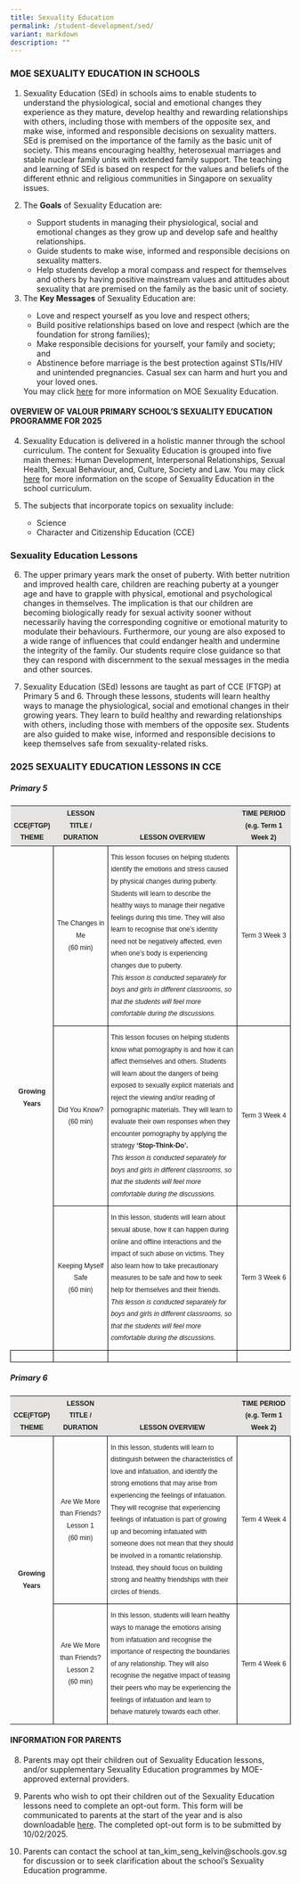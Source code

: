 ```yaml
---
title: Sexuality Education
permalink: /student-development/sed/
variant: markdown
description: ""
---
```

### MOE SEXUALITY EDUCATION IN SCHOOLS

<ol>
	<li>Sexuality Education (SEd) in schools aims to enable students to understand the physiological, social and emotional changes they experience as they mature, develop healthy and rewarding relationships with others, including those with members of the opposite sex, and make wise, informed and responsible decisions on sexuality matters. SEd is premised on the importance of the family as the basic unit of society. This means encouraging healthy, heterosexual marriages and stable nuclear family units with extended family support. The teaching and learning of SEd is based on respect for the values and beliefs of the different ethnic and religious communities in Singapore on sexuality issues.</li>
<p>
	</p><li>The <b>Goals</b> of Sexuality Education are:</li>
	<ul>
		<li>Support students in managing their physiological, social and emotional changes as they grow up and develop safe and healthy relationships.</li>
		<li>Guide students to make wise, informed and responsible decisions on sexuality matters.</li>
		<li>Help students develop a moral compass and respect for themselves and others by having positive mainstream values and attitudes about sexuality that are premised on the family as the basic unit of society.</li>
	</ul>
	<li>The <b>Key Messages</b> of Sexuality Education are:</li>
	<ul>
		<li>Love and respect yourself as you love and respect others;</li>
		<li>Build positive relationships based on love and respect (which are the foundation for strong families);</li>
		<li>Make responsible decisions for yourself, your family and society; and</li>
		<li>Abstinence before marriage is the best protection against STIs/HIV and unintended pregnancies. Casual sex can harm and hurt you and your loved ones.</li>
	</ul>
	You may click <a target="_blank" href="https://go.gov.sg/moe-sexuality-education">here</a> for more information on MOE Sexuality Education. 
 </ol>
 
#### OVERVIEW OF VALOUR PRIMARY SCHOOL’S SEXUALITY EDUCATION PROGRAMME FOR 2025
<ol start="4&quot;">
<li>Sexuality Education is delivered in a holistic manner through the school curriculum. The content for Sexuality Education is grouped into five main themes: Human Development, Interpersonal Relationships, Sexual Health, Sexual Behaviour, and, Culture, Society and Law. You may click <a target="_blank" href="https://go.gov.sg/moe-sexuality-education-scope">here</a>  for more information on the scope of Sexuality Education in the school curriculum.</li>
<p>
</p>
		<li>The subjects that incorporate topics on sexuality include:</li>
	<ul>
		<li>Science</li> 
		<li>Character and Citizenship Education (CCE)</li>
	</ul>
</ol>
						
### Sexuality Education Lessons
<ol start="6">
<li>The upper primary years mark the onset of puberty. With better nutrition and improved health care, children are reaching puberty at a younger age and have to grapple with physical, emotional and psychological changes in themselves. The implication is that our children are becoming biologically ready for sexual activity sooner without necessarily having the corresponding cognitive or emotional maturity to modulate their behaviours. Furthermore, our young are also exposed to a wide range of influences that could endanger health and undermine the integrity of the family. Our students require close guidance so that they can respond with discernment to the sexual messages in the media and other sources.</li>
<p>
</p><li>Sexuality Education (SEd) lessons are taught as part of CCE (FTGP) at Primary 5 and 6. Through these lessons, students will learn healthy ways to manage the physiological, social and emotional changes in their growing years. They learn to build healthy and rewarding relationships with others, including those with members of the opposite sex. Students are also guided to make wise, informed and responsible decisions to keep themselves safe from sexuality-related risks.</li>
<p>
</p></ol>
	
### 2025 SEXUALITY EDUCATION LESSONS IN CCE
##### Primary 5
<style type="text/css">
.tg  {border-collapse:collapse;border-spacing:0;}
.tg td{border-color:black;border-style:solid;border-width:1px;font-family:Arial, sans-serif;font-size:12px;
  overflow:hidden;padding:10px 5px;word-break:normal;}
.tg .th{
	font-family:Arial, sans-serif;
	font-size:12px;
	line-height: 1.8;
	text-align:Center;
	vertical-align:middle;
					}
	.tg .body-ca{
	font-family:Arial, sans-serif;
	font-size:12px;
	line-height: 1.8;
	text-align:Center;
	vertical-align:middle;
	}
		.tg .body-la{
	font-family:Arial, sans-serif;
	font-size:12px;
	line-height: 1.8;
	text-align:left;
	vertical-align:top;
	}
	.tg .toph{
	font-family:Arial, sans-serif;
	font-size:12px;
	line-height: 1.8;
	background-color:#E5E4E2;
	text-align:Center;
	vertical-align:bottom;
	}
</style>
<table class="tg">
		<tbody><tr>
			<th width="10%" class="toph">CCE(FTGP) THEME</th>
			<th width="20%" class="toph">LESSON TITLE / DURATION</th>
			<th width="50%" class="toph">LESSON OVERVIEW</th>
			<th width="20%" class="toph">TIME PERIOD<br>(e.g. Term 1 Week 2)
</th>
	</tr>
	<tr>
		<th rowspan="4" class="th">Growing Years</th>
		<td class="body-ca">The Changes in Me<br>(60 min)</td>
		<td class="body-la">
This lesson focuses on helping students identify the emotions and stress caused by physical changes during puberty. Students will learn to describe the healthy ways to manage their negative feelings during this time. They will also learn to recognise that one’s identity need not be negatively affected, even when one’s body is experiencing changes due to puberty.<br>
<i>This lesson is conducted separately for boys and girls in different classrooms, so that the students will feel more comfortable during the discussions.</i>
		</td>
		<td class="body-ca">Term 3 Week 3</td>
	</tr>
		<tr>
		<td class="body-ca">Did You Know?<br>(60 min)</td>
		<td class="body-la">
This lesson focuses on helping students know what pornography is and how it can affect themselves and others. Students will learn about the dangers of being exposed to sexually explicit materials and reject the viewing and/or reading of pornographic materials. They will learn to evaluate their own responses when they encounter pornography by applying the strategy <b>‘Stop-Think-Do’.</b><br>
<i>This lesson is conducted separately for boys and girls in different classrooms, so that the students will feel more comfortable during the discussions.</i>
		</td>
			<td class="body-ca">Term 3 Week 4</td>
	</tr><tr>
			</tr><tr>
		<td class="body-ca">Keeping Myself Safe<br>(60 min)</td>
		<td class="body-la">
In this lesson, students will learn about sexual abuse, how it can happen during online and offline interactions and the impact of such abuse on victims. They also learn how to take precautionary measures to be safe and how to seek help for themselves and their friends.<br>
<i>This lesson is conducted separately for boys and girls in different classrooms, so that the students will feel more comfortable during the discussions.</i>
		</td>
			<td class="body-ca">Term 3 Week 6</td>
	</tr><tr>
		<td></td>
		<td></td>
		<td></td>
</tr>
</tbody>
</table>
<p></p>

##### Primary 6
<style type="text/css">
.tg  {border-collapse:collapse;border-spacing:0;}
.tg td{border-color:black;border-style:solid;border-width:1px;font-family:Arial, sans-serif;font-size:12px;
  overflow:hidden;padding:10px 5px;word-break:normal;}
.tg .th{
	font-family:Arial, sans-serif;
	font-size:12px;
	line-height: 1.8;
	text-align:Center;
	vertical-align:middle;
					}
	.tg .body-ca{
	font-family:Arial, sans-serif;
	font-size:12px;
	line-height: 1.8;
	text-align:Center;
	vertical-align:middle;
	}
		.tg .body-la{
	font-family:Arial, sans-serif;
	font-size:12px;
	line-height: 1.8;
	text-align:left;
	vertical-align:top;
	}
	.tg .toph{
	font-family:Arial, sans-serif;
	font-size:12px;
	line-height: 1.8;
	background-color:#E5E4E2;
	text-align:Center;
	vertical-align:bottom;
	}
</style>
<table class="tg">
		<tbody><tr>
			<th width="10%" class="toph">CCE(FTGP) THEME</th>
			<th width="20%" class="toph">LESSON TITLE / DURATION</th>
			<th width="50%" class="toph">LESSON OVERVIEW</th>
			<th width="20%" class="toph">TIME PERIOD<br>(e.g. Term 1 Week 2)
</th>
	</tr>
	<tr>
		<th rowspan="3" class="th">Growing Years</th>
		<td class="body-ca">Are We More than Friends?<br>Lesson 1<br>(60 min)</td>
		<td class="body-la">
In this lesson, students will learn to distinguish between the characteristics of love and infatuation, and identify the strong emotions that may arise from experiencing the feelings of infatuation. They will recognise that experiencing feelings of infatuation is part of growing up and becoming infatuated with someone does not mean that they should be involved in a romantic relationship. Instead, they should focus on building strong and healthy friendships with their circles of friends.
		</td>
		<td class="body-ca">Term 4 Week 4</td>
	</tr>
		<tr>
		<td class="body-ca">Are We More than Friends?<br>Lesson 2<br>(60 min)</td>
		<td class="body-la">
In this lesson, students will learn healthy ways to manage the emotions arising from infatuation and recognise the importance of respecting the boundaries of any relationship. They will also recognise the negative impact of teasing their peers who may be experiencing the feelings of infatuation and learn to behave maturely towards each other.
		</td>
			<td class="body-ca">Term 4 Week 6</td>
	</tr>
	<tr>
	</tr>
</tbody>
</table>
<p></p>
												 
#### INFORMATION FOR PARENTS

<ol start="8">
<li>Parents may opt their children out of Sexuality Education lessons, and/or supplementary Sexuality Education programmes by MOE-approved external providers.</li>
<p>
</p><li>Parents who wish to opt their children out of the Sexuality Education lessons need to complete an opt-out form. This form will be communicated  to parents at the start of the year and is also downloadable <a target="_blank" href="/files/SEd/sed_parents_opt_out_form_valour_primary_school_2025.pdf">here</a>. The completed opt-out form is to be submitted by 10/02/2025.</li>
<p>
</p><li>Parents can contact the school at tan_kim_seng_kelvin@schools.gov.sg for discussion or to seek clarification about the school’s Sexuality Education programme.</li>
</ol>